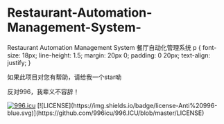 # Restaurant-Automation-Management-System-
Restaurant Automation Management System 餐厅自动化管理系统
p {
			font-size: 18px;
			line-height: 1.5;
			margin: 20px 0;
			padding: 0 20px;
			text-align: justify;
		}
  <p>如果此项目对您有帮助，请给我一个star呦</p>
  <p>反对996，我辈义不容辞！</p>
<a href="https://996.icu"><img src="https://img.shields.io/badge/link-996.icu-red.svg" alt="996.icu" /></a>
[![LICENSE](https://img.shields.io/badge/license-Anti%20996-blue.svg)](https://github.com/996icu/996.ICU/blob/master/LICENSE)
